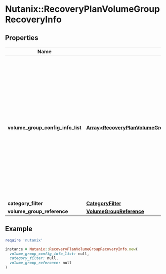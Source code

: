 # Nutanix::RecoveryPlanVolumeGroupRecoveryInfo

## Properties

| Name | Type | Description | Notes |
| ---- | ---- | ----------- | ----- |
| **volume_group_config_info_list** | [**Array&lt;RecoveryPlanVolumeGroupRecoveryInfoVolumeGroupConfigInfoListInner&gt;**](RecoveryPlanVolumeGroupRecoveryInfoVolumeGroupConfigInfoListInner.md) | List of configuration information for each Volume Group specified explicitly or in the category filter. Each entry in this list will contain reference to the Volume Group, authentication protocol and the target secret to be used for authenticating the Volume Group.  | [optional] |
| **category_filter** | [**CategoryFilter**](CategoryFilter.md) |  | [optional] |
| **volume_group_reference** | [**VolumeGroupReference**](VolumeGroupReference.md) |  | [optional] |

## Example

```ruby
require 'nutanix'

instance = Nutanix::RecoveryPlanVolumeGroupRecoveryInfo.new(
  volume_group_config_info_list: null,
  category_filter: null,
  volume_group_reference: null
)
```

